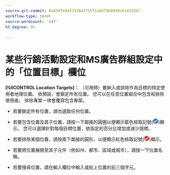 ```yaml
---
source-git-commit: 0a858fb9437439d2755f1a9679b0849c614293b7
workflow-type: tm+mt
source-wordcount: '147'
ht-degree: 0%

---
```

# 某些行銷活動設定和MS廣告群組設定中的「位置目標」欄位

<!-- MS performance max campaigns, MSA ad groups, Baidu campaigns, YJP campaigns -->

**[!UICONTROL Location Targets]：** （可用時）要納入或排除作為目標的特定使用者地理位置。 依預設，會鎖定所有位置。 您可以在任意位置組合中包含和排除使用者。 排除專案一律會覆寫包含專案。

* 若要鎖定所有位置，請勿選取任何位置。

* 若要包含位置及其子位置，請按一下鄰接的圓圈以便顯示藍色核取記號(![包含](/help/search-social-commerce/assets/include.png "包含"))顯示。 您可以選擇針對每個目標位置，依指定的百分比增加或減少競標。

* 若要排除某個位置，請按兩下鄰接的圓形，以便顯示紅色核取記號(![排除](/help/search-social-commerce/assets/exclude.png "排除"))顯示。

* 若要將位置展開至其子元件（例如州、都市、區域或城市），請按一下位置名稱。

* 若要搜尋位置，請在輸入欄位中輸入或貼上位置的前三個字元。

